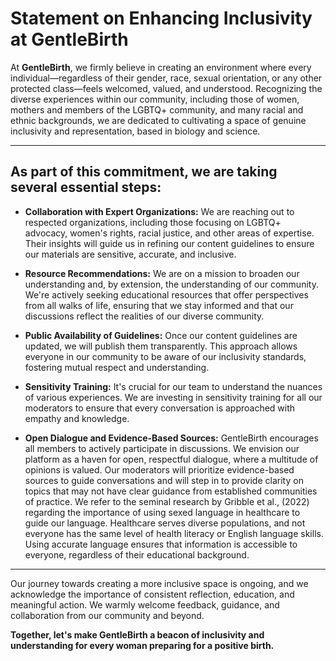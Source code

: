 # Statement on Enhancing Inclusivity at GentleBirth

At **GentleBirth**, we firmly believe in creating an environment where every individual—regardless of their gender, race, sexual orientation, or any other protected class—feels welcomed, valued, and understood. Recognizing the diverse experiences within our community, including those of women, mothers and members of the LGBTQ+ community, and many racial and ethnic backgrounds, we are dedicated to cultivating a space of genuine inclusivity and representation, based in biology and science. 

---

## As part of this commitment, we are taking several essential steps:

- **Collaboration with Expert Organizations:** We are reaching out to respected organizations, including those focusing on LGBTQ+ advocacy, women's rights, racial justice, and other areas of expertise. Their insights will guide us in refining our content guidelines to ensure our materials are sensitive, accurate, and inclusive.

- **Resource Recommendations:** We are on a mission to broaden our understanding and, by extension, the understanding of our community. We're actively seeking educational resources that offer perspectives from all walks of life, ensuring that we stay informed and that our discussions reflect the realities of our diverse community.

- **Public Availability of Guidelines:** Once our content guidelines are updated, we will publish them transparently. This approach allows everyone in our community to be aware of our inclusivity standards, fostering mutual respect and understanding.

- **Sensitivity Training:** It's crucial for our team to understand the nuances of various experiences. We are investing in sensitivity training for all our moderators to ensure that every conversation is approached with empathy and knowledge.

- **Open Dialogue and Evidence-Based Sources:** GentleBirth encourages all members to actively participate in discussions. We envision our platform as a haven for open, respectful dialogue, where a multitude of opinions is valued. Our moderators will prioritize evidence-based sources to guide conversations and will step in to provide clarity on topics that may not have clear guidance from established communities of practice. We refer to the seminal research by Gribble et al., (2022) regarding the importance of using sexed language in healthcare to guide our language.  Healthcare serves diverse populations, and not everyone has the same level of health literacy or English language skills. Using accurate language ensures that information is accessible to everyone, regardless of their educational background.  

---

Our journey towards creating a more inclusive space is ongoing, and we acknowledge the importance of consistent reflection, education, and meaningful action. We warmly welcome feedback, guidance, and collaboration from our community and beyond.

**Together, let's make GentleBirth a beacon of inclusivity and understanding for every woman preparing for a positive birth.**
